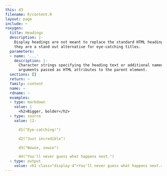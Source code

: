 ```yaml
---
this: d3
filename: R/content.R
layout: page
include: ~
roxygen:
  title: Headings
  description: |-
    Display headings are not meant to replace the standard HTML heading tags,
    they are a stand out alternative for eye-catching titles.
  parameters:
  - name: '...'
    description: |-
      Character strings specifying the heading text or additional named
      arguments passed as HTML attributes to the parent element.
  sections: []
  return: ~
  family: content
  name: ~
  rdname: ~
  examples:
  - type: markdown
    value: |
      <h2>Bigger, bolder</h2>
  - type: source
    value: |2-

      d1("Eye-catching!")

      d2("Just incredible")

      d3("Wowie, zowie")

      d4("You'll never guess what happens next.")
  - type: output
    value: <h1 class="display-4">You'll never guess what happens next.</h1>
---
```

